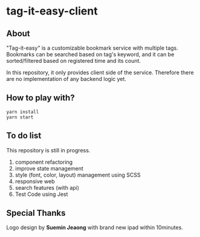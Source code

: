 # tag-it-easy-client

## About

"Tag-it-easy" is a customizable bookmark service with multiple tags. Bookmarks can be searched based on tag's keyword, and it can be sorted/filtered based on registered time and its count.

In this repository, it only provides client side of the service. Therefore there are no implementation of any backend logic yet.

## How to play with?

```
yarn install
yarn start
```

## To do list

This repository is still in progress.

1. component refactoring
2. improve state management
3. style (font, color, layout) management using SCSS
4. responsive web
5. search features (with api)
6. Test Code using Jest

## Special Thanks

Logo design by **Suemin Jeaong** with brand new ipad within 10minutes.
